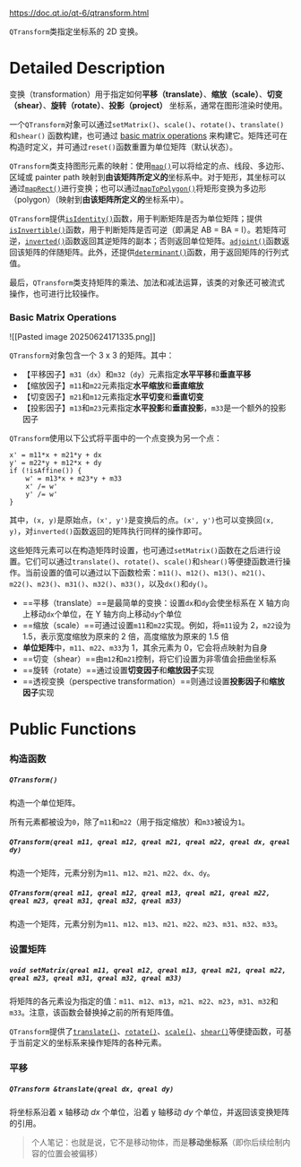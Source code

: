 https://doc.qt.io/qt-6/qtransform.html

`QTransform`类指定坐标系的 2D 变换。

# Detailed Description

变换（transformation）用于指定如何**平移（translate）**、**缩放（scale）**、**切变（shear）**、**旋转（rotate）**、**投影（project）** 坐标系，通常在图形渲染时使用。

一个`QTransform`对象可以通过`setMatrix()`、`scale()`、`rotate()`、`translate()`和`shear()` 函数构建，也可通过 [basic matrix operations](https://doc.qt.io/qt-6/qtransform.html#basic-matrix-operations) 来构建它。矩阵还可在构造时定义，并可通过`reset()`函数重置为单位矩阵（默认状态）。

`QTransform`类支持图形元素的映射：使用[`map()`](https://doc.qt.io/qt-6/qtransform.html#map)可以将给定的点、线段、多边形、区域或 painter path 映射到**由该矩阵所定义的**坐标系中。对于矩形，其坐标可以通过[`mapRect()`](https://doc.qt.io/qt-6/qtransform.html#mapRect)进行变换；也可以通过[`mapToPolygon()`](https://doc.qt.io/qt-6/qtransform.html#mapToPolygon)将矩形变换为多边形（polygon）（映射到**由该矩阵所定义的**坐标系中）。

`QTransform`提供[`isIdentity()`](https://doc.qt.io/qt-6/qtransform.html#isIdentity)函数，用于判断矩阵是否为单位矩阵；提供[`isInvertible()`](https://doc.qt.io/qt-6/qtransform.html#isInvertible)函数，用于判断矩阵是否可逆（即满足 AB = BA = I）。若矩阵可逆，[`inverted()`](https://doc.qt.io/qt-6/qtransform.html#inverted)函数返回其逆矩阵的副本；否则返回单位矩阵。[`adjoint()`](https://doc.qt.io/qt-6/qtransform.html#adjoint)函数返回该矩阵的伴随矩阵。此外，还提供[`determinant()`](https://doc.qt.io/qt-6/qtransform.html#determinant)函数，用于返回矩阵的行列式值。

最后，`QTransform`类支持矩阵的乘法、加法和减法运算，该类的对象还可被流式操作，也可进行比较操作。

### Basic Matrix Operations

![[Pasted image 20250624171335.png]]

`QTransform`对象包含一个 3 x 3 的矩阵。其中：

- 【平移因子】`m31`（`dx`）和`m32`（`dy`）元素指定**水平平移**和**垂直平移**
- 【缩放因子】`m11`和`m22`元素指定**水平缩放**和**垂直缩放**
- 【切变因子】`m21`和`m12`元素指定**水平切变**和**垂直切变**
- 【投影因子】`m13`和`m23`元素指定**水平投影**和**垂直投影**，`m33`是一个额外的投影因子

`QTransform`使用以下公式将平面中的一个点变换为另一个点：

```
x' = m11*x + m21*y + dx
y' = m22*y + m12*x + dy
if (!isAffine()) {
    w' = m13*x + m23*y + m33
    x' /= w'
    y' /= w'
}
```

其中，`(x, y)`是原始点，`(x', y')`是变换后的点。`(x', y')`也可以变换回`(x, y)`，对`inverted()`函数返回的矩阵执行同样的操作即可。

这些矩阵元素可以在构造矩阵时设置，也可通过`setMatrix()`函数在之后进行设置。它们可以通过`translate()`、`rotate()`、`scale()`和`shear()`等便捷函数进行操作。当前设置的值可以通过以下函数检索：`m11()`、`m12()`、`m13()`、`m21()`、`m22()`、`m23()`、`m31()`、`m32()`、`m33()`，以及`dx()`和`dy()`。

- ==平移（translate）==是最简单的变换：设置`dx`和`dy`会使坐标系在 X 轴方向上移动`dx`个单位，在 Y 轴方向上移动`dy`个单位
- ==缩放（scale）==可通过设置`m11`和`m22`实现。例如，将`m11`设为 2，`m22`设为 1.5，表示宽度缩放为原来的 2 倍，高度缩放为原来的 1.5 倍
- **单位矩阵**中，`m11`、`m22`、`m33`为 1，其余元素为 0，它会将点映射为自身
- ==切变（shear）==由`m12`和`m21`控制，将它们设置为非零值会扭曲坐标系
- ==旋转（rotate）==通过设置**切变因子**和**缩放因子**实现
- ==透视变换（perspective transformation）==则通过设置**投影因子**和**缩放因子**实现

# Public Functions

### 构造函数

##### `QTransform()`

构造一个单位矩阵。

所有元素都被设为`0`，除了`m11`和`m22`（用于指定缩放）和`m33`被设为`1`。

##### `QTransform(qreal m11, qreal m12, qreal m21, qreal m22, qreal dx, qreal dy)`

构造一个矩阵，元素分别为`m11`、`m12`、`m21`、`m22`、`dx`、`dy`。

##### `QTransform(qreal m11, qreal m12, qreal m13, qreal m21, qreal m22, qreal m23, qreal m31, qreal m32, qreal m33)`

构造一个矩阵，元素分别为`m11`、`m12`、`m13`、`m21`、`m22`、`m23`、`m31`、`m32`、`m33`。

### 设置矩阵

##### `void setMatrix(qreal m11, qreal m12, qreal m13, qreal m21, qreal m22, qreal m23, qreal m31, qreal m32, qreal m33)`

将矩阵的各元素设为指定的值：`m11`、`m12`、`m13`，`m21`、`m22`、`m23`，`m31`、`m32`和`m33`。注意，该函数会替换掉之前的所有矩阵值。

`QTransform`提供了[`translate()`](https://doc.qt.io/qt-6/qtransform.html#translate)、[`rotate()`](https://doc.qt.io/qt-6/qtransform.html#rotate)、[`scale()`](https://doc.qt.io/qt-6/qtransform.html#scale)、[`shear()`](https://doc.qt.io/qt-6/qtransform.html#shear)等便捷函数，可基于当前定义的坐标系来操作矩阵的各种元素。

### 平移

##### `QTransform &translate(qreal dx, qreal dy)`

将坐标系沿着 x 轴移动 *dx* 个单位，沿着 y 轴移动 *dy* 个单位，并返回该变换矩阵的引用。

> 个人笔记：也就是说，它不是移动物体，而是**移动坐标系**（即你后续绘制内容的位置会被偏移）


